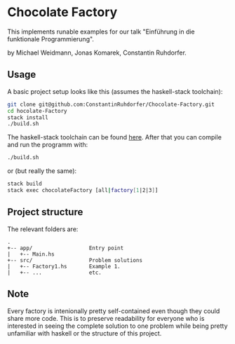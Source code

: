 # Chocolate Factory

This implements runable examples for our talk "Einführung in die funktionale Programmierung".

by Michael Weidmann, Jonas Komarek, Constantin Ruhdorfer.

## Usage

A basic project setup looks like this (assumes the haskell-stack toolchain):

```sh
git clone git@github.com:ConstantinRuhdorfer/Chocolate-Factory.git
cd hocolate-Factory
stack install
./build.sh
```

The haskell-stack toolchain can be found [here](https://docs.haskellstack.org/en/stable/README/). 
After that you can compile and run the programm with:

```sh
./build.sh
```

or (but really the same):

```sh
stack build
stack exec chocolateFactory [all|factory[1|2|3]]
```

## Project structure

The relevant folders are:

```
.
+-- app/                  Entry point
|   +-- Main.hs
+-- src/                  Problem solutions
|   +-- Factory1.hs       Example 1.
|   +-- ...               etc.
```

## Note

Every factory is intenionally pretty self-contained even though they could share more code.
This is to preserve readability for everyone who is interested in seeing the complete solution to one problem while being pretty unfamiliar with haskell or the structure of this project.
